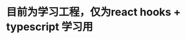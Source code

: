 <!--
 * @Author: 胡纯明
 * @LastEditors: 胡纯明
 * @Date: 2022-01-31 14:31:47
 * @LastEditTime: 2022-01-31 14:38:35
 * @Description: readme文件
 * @FilePath: /jira/README.md
-->
# 目前为学习工程，仅为react hooks + typescript 学习用

